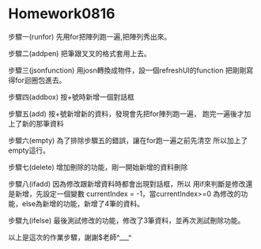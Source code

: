 # Homework0816

步驟一(runfor)
     先用for把陣列跑一遍,把陣列秀出來。
   
步驟二(addpen)
     把筆跟叉叉的格式套用上去。
       
步驟三(jsonfunction)
     用josn轉換成物件，設一個refreshUI的function
     把剛剛寫得for迴圈包進去。
     
步驟四(addbox)
    按+號時新增一個對話框
      
步驟五(add)
    按+號新增新的資料，發現會先把for陣列跑一遍，
    跑完一遍後才加上了新的那筆資料
    
步驟六(empty)
   為了排除步驟五的錯誤，讓在for跑一遍之前先清空
   所以加上了empty這行。
     
步驟七(delete)
  增加刪除的功能，剛一開始新增的資料刪除
   
步驟八(ifadd)
  因為修改跟新增資料時都會出現對話框，所以
  用if來判斷是修改還是新增，先設定一個變數
  currentIndex = -1，當currentIndex>=0
  為修改的功能，else為新增的功能，新增了4筆的資料。
   
步驟九(ifelse)
  最後測試修改的功能，修改了3筆資料，並再次測試刪除功能。
  
  
  以上是這次的作業步驟，謝謝$老師^___^
  
